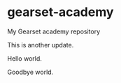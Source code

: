 # gearset-academy
My Gearset academy repository

This is another update.

Hello world.

Goodbye world.
